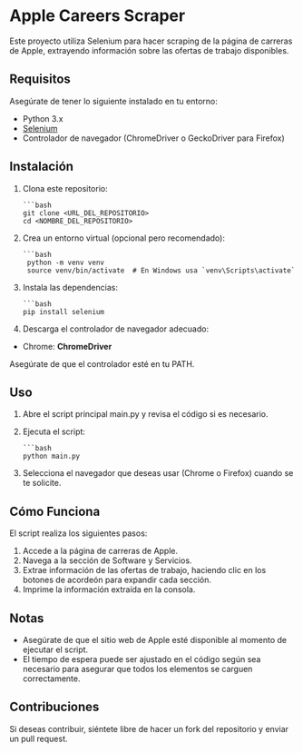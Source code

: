 # Apple Careers Scraper

Este proyecto utiliza Selenium para hacer scraping de la página de carreras de Apple, extrayendo información sobre las ofertas de trabajo disponibles.

## Requisitos

Asegúrate de tener lo siguiente instalado en tu entorno:

- Python 3.x
- [Selenium](https://www.selenium.dev/)
- Controlador de navegador (ChromeDriver o GeckoDriver para Firefox)

## Instalación

1. Clona este repositorio:

       ```bash
       git clone <URL_DEL_REPOSITORIO>
       cd <NOMBRE_DEL_REPOSITORIO>
2. Crea un entorno virtual (opcional pero recomendado):

       ```bash
        python -m venv venv
        source venv/bin/activate  # En Windows usa `venv\Scripts\activate`
3. Instala las dependencias:

       ```bash
       pip install selenium
4. Descarga el controlador de navegador adecuado:

- Chrome: **ChromeDriver**

Asegúrate de que el controlador esté en tu PATH.

## Uso

1. Abre el script principal main.py y revisa el código si es necesario. 
2. Ejecuta el script:

       ```bash
       python main.py
3. Selecciona el navegador que deseas usar (Chrome o Firefox) cuando se te solicite.

## Cómo Funciona

El script realiza los siguientes pasos:

1. Accede a la página de carreras de Apple.
2. Navega a la sección de Software y Servicios.
3. Extrae información de las ofertas de trabajo, haciendo clic en los botones de acordeón para expandir cada sección.
4. Imprime la información extraída en la consola.

## Notas

- Asegúrate de que el sitio web de Apple esté disponible al momento de ejecutar el script.
- El tiempo de espera puede ser ajustado en el código según sea necesario para asegurar que todos los elementos se carguen correctamente.

## Contribuciones

Si deseas contribuir, siéntete libre de hacer un fork del repositorio y enviar un pull request.


